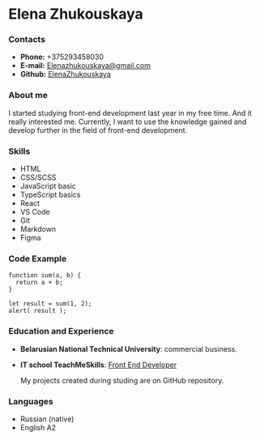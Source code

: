 # Elena Zhukouskaya

### Contacts

- **Phone:** +375293458030
- **E-mail:** [Elenazhukouskaya@gmail.com](Elenazhukouskaya@gmail.com)
- **Github:** [ElenaZhukouskaya](https://github.com/ElenaZhukouskaya)

### About me

I started studying front-end development last year in my free time. And it really interested me. Currently, I want to use the knowledge gained and develop further in the field of front-end development.

### Skills

- HTML
- CSS/SCSS
- JavaScript basic
- TypeScript basics
- React
- VS Code
- Git
- Markdown
- Figma

### Code Example

```
function sum(a, b) {
  return a + b;
}

let result = sum(1, 2);
alert( result );
```

### Education and Experience

- **Belarusian National Technical University**: commercial business.
- **IT school TeachMeSkills**: [Front End Developer](https://teachmeskills.by/kursy-programmirovaniya/frontend-html-css-javascript-minsk)

  My projects created during studing are on GitHub repository.

### Languages

- Russian (native)
- English A2

